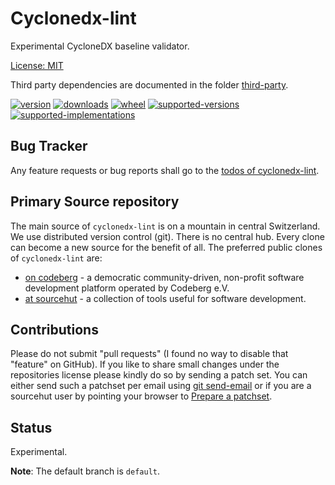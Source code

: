 # Cyclonedx-lint

Experimental CycloneDX baseline validator.

[License: MIT](https://github.com/sthagen/cyclonedx-lint/blob/default/LICENSE)

Third party dependencies are documented in the folder [third-party](docs/third-party/README.md).

[![version](https://img.shields.io/pypi/v/cyclonedx-lint.svg?style=flat)](https://pypi.python.org/pypi/cyclonedx-lint/)
[![downloads](https://pepy.tech/badge/cyclonedx-lint/month)](https://pepy.tech/project/cyclonedx-lint)
[![wheel](https://img.shields.io/pypi/wheel/cyclonedx-lint.svg?style=flat)](https://pypi.python.org/pypi/cyclonedx-lint/)
[![supported-versions](https://img.shields.io/pypi/pyversions/cyclonedx-lint.svg?style=flat)](https://pypi.python.org/pypi/cyclonedx-lint/)
[![supported-implementations](https://img.shields.io/pypi/implementation/cyclonedx-lint.svg?style=flat)](https://pypi.python.org/pypi/cyclonedx-lint/)

## Bug Tracker

Any feature requests or bug reports shall go to the [todos of cyclonedx-lint](https://todo.sr.ht/~sthagen/cyclonedx-lint).

## Primary Source repository

The main source of `cyclonedx-lint` is on a mountain in central Switzerland.
We use distributed version control (git).
There is no central hub.
Every clone can become a new source for the benefit of all.
The preferred public clones of `cyclonedx-lint` are:

* [on codeberg](https://codeberg.org/sthagen/cyclonedx-lint) - a democratic community-driven, non-profit software development platform operated by Codeberg e.V.
* [at sourcehut](https://git.sr.ht/~sthagen/cyclonedx-lint) - a collection of tools useful for software development.

## Contributions

Please do not submit "pull requests" (I found no way to disable that "feature" on GitHub).
If you like to share small changes under the repositories license please kindly do so by sending a patch set.
You can either send such a patchset per email using [git send-email](https://git-send-email.io) or 
if you are a sourcehut user by pointing your browser to [Prepare a patchset](https://git.sr.ht/~sthagen/cyclonedx-lint/send-email).

## Status

Experimental.

**Note**: The default branch is `default`.
